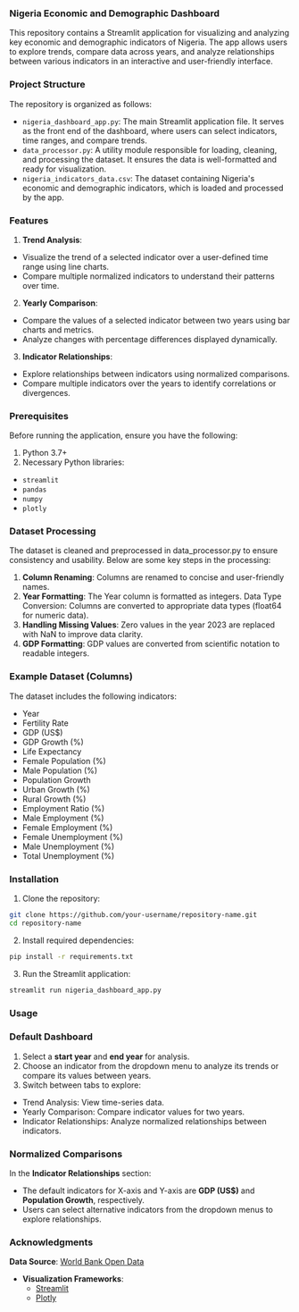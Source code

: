 ### Nigeria Economic and Demographic Dashboard
This repository contains a Streamlit application for visualizing and analyzing key economic and demographic indicators of Nigeria. The app allows users to explore trends, compare data across years, and analyze relationships between various indicators in an interactive and user-friendly interface.

### Project Structure
The repository is organized as follows:
- ```nigeria_dashboard_app.py```: The main Streamlit application file. It serves as the front end of the dashboard, where users can select indicators, time ranges, and compare trends.
- ```data_processor.py```: A utility module responsible for loading, cleaning, and processing the dataset. It ensures the data is well-formatted and ready for visualization.
- ```nigeria_indicators_data.csv```: The dataset containing Nigeria's economic and demographic indicators, which is loaded and processed by the app.

### Features
1. **Trend Analysis**:
- Visualize the trend of a selected indicator over a user-defined time range using line charts.
- Compare multiple normalized indicators to understand their patterns over time.
2. **Yearly Comparison**:
- Compare the values of a selected indicator between two years using bar charts and metrics.
- Analyze changes with percentage differences displayed dynamically.
3. **Indicator Relationships**:
- Explore relationships between indicators using normalized comparisons.
- Compare multiple indicators over the years to identify       correlations or divergences.

### Prerequisites
Before running the application, ensure you have the following:
1. Python 3.7+
2. Necessary Python libraries:
- ```streamlit```
- ```pandas```
- ```numpy```
- ```plotly```

### Dataset Processing
The dataset is cleaned and preprocessed in data_processor.py to ensure consistency and usability. Below are some key steps in the processing:
1. **Column Renaming**: Columns are renamed to concise and user-friendly names.
2. **Year Formatting**: The Year column is formatted as integers.
    Data Type Conversion: Columns are converted to appropriate data types (float64 for numeric data).
3. **Handling Missing Values**: Zero values in the year 2023 are replaced with NaN to improve data clarity.
4. **GDP Formatting**: GDP values are converted from scientific notation to readable integers.

### Example Dataset (Columns)
The dataset includes the following indicators:
- Year
- Fertility Rate
- GDP (US$)
- GDP Growth (%)
- Life Expectancy
- Female Population (%)
- Male Population (%)
- Population Growth
- Urban Growth (%)
- Rural Growth (%)
- Employment Ratio (%)
- Male Employment (%)
- Female Employment (%)
- Female Unemployment (%)
- Male Unemployment (%)
- Total Unemployment (%)

### Installation
1. Clone the repository:
```bash
git clone https://github.com/your-username/repository-name.git
cd repository-name
```
2. Install required dependencies:
```bash
pip install -r requirements.txt
```
3. Run the Streamlit application:
```bash
streamlit run nigeria_dashboard_app.py
```

### Usage
### Default Dashboard
1. Select a **start year** and **end year** for analysis.
2. Choose an indicator from the dropdown menu to analyze its trends or compare its values between years.
3. Switch between tabs to explore:
- Trend Analysis: View time-series data.
- Yearly Comparison: Compare indicator values for two years.
- Indicator Relationships: Analyze normalized relationships between indicators.

### Normalized Comparisons
In the **Indicator Relationships** section:
- The default indicators for X-axis and Y-axis are **GDP (US$)** and **Population Growth**, respectively.
- Users can select alternative indicators from the dropdown menus to explore relationships.

### Acknowledgments
 **Data Source**: [World Bank Open Data](https://data.worldbank.org/)
- **Visualization Frameworks**:
  - [Streamlit](https://streamlit.io/)
  - [Plotly](https://plotly.com/)